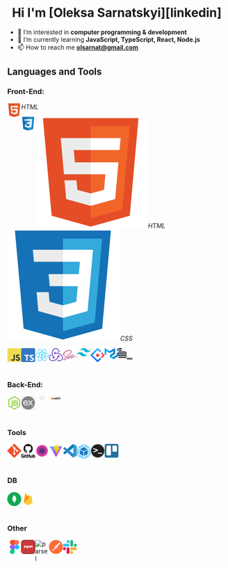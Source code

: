 <h1 align="center">Hi I'm [Oleksa Sarnatskyi][linkedin] </h1>
  
- 👀 I’m interested in **computer programming & development**
- 🌱 I’m currently learning **JavaScript, TypeScript, React, Node.js**
- 📫 How to reach me **olsarnat@gmail.com**

## Languages and Tools

### Front-End:
[<img align="left" alt="HTML" width="32px" src="https://github.com/SarnaKhmel/SarnaKhmel/blob/main/img/html5-original.svg" />][linkedin] *HTML*


[<img align="left" alt="CSS" width="32px" src="https://github.com/SarnaKhmel/SarnaKhmel/blob/main/img/css3-original.svg" />][linkedin]

![HTML](https://github.com/SarnaKhmel/SarnaKhmel/blob/main/img/html5-original.svg) *HTML* <br>
![CSS](https://github.com/SarnaKhmel/SarnaKhmel/blob/main/img/css3-original.svg) *CSS* <br>


[<img align="left" alt="JS" width="32px" src="https://github.com/SarnaKhmel/SarnaKhmel/blob/main/img/javascript-original.svg" />][linkedin]
[<img align="left" alt="TS" width="32px" src="https://github.com/SarnaKhmel/SarnaKhmel/blob/main/img/Typescript_logo_2020.svg" />][linkedin]

[<img align="left" alt="React" width="32px" src="https://github.com/SarnaKhmel/SarnaKhmel/blob/main/img/react-original.svg" />][linkedin]
[<img align="left" alt="Redux" width="32px" src="https://github.com/SarnaKhmel/SarnaKhmel/blob/main/img/redux.svg" />][linkedin]

[<img align="left" alt="SCSS" width="32px" src="https://github.com/SarnaKhmel/SarnaKhmel/blob/main/img/sass-original.svg" />][linkedin]
[<img align="left" alt="Tailwind" width="32px" src="https://github.com/SarnaKhmel/SarnaKhmel/blob/main/img/tailwind-css.png" />][linkedin]
[<img align="left" alt="ANTD" width="32px" src="https://github.com/SarnaKhmel/SarnaKhmel/blob/main/img/ant-design.png" />][linkedin]
[<img align="left" alt="MUI" width="32px" src="https://github.com/SarnaKhmel/SarnaKhmel/blob/main/img/material-ui-icon.png" />][linkedin]

[<img align="left" alt="BEM" width="32px" src="https://github.com/SarnaKhmel/SarnaKhmel/blob/main/img/bem-original.svg" />][linkedin]

<br/>
<br/>
<br/>

### Back-End:
[<img align="left" alt="NodeJS" width="32px" src="https://github.com/SarnaKhmel/SarnaKhmel/blob/main/img/nodejs-original.svg" />][linkedin]
[<img align="left" alt="express" width="32px" src="https://github.com/SarnaKhmel/SarnaKhmel/blob/main/img/express.png" />][linkedin]
[<img align="left" alt="bcrypt" width="32px" src="https://github.com/SarnaKhmel/SarnaKhmel/blob/main/img/bcrypt.svg" />][linkedin]
[<img align="left" alt="multer" width="32px" src="https://github.com/SarnaKhmel/SarnaKhmel/blob/main/img/multer.png" />][linkedin]

[<img align="left" alt="" width="32px" src="" />][linkedin]
[<img align="left" alt="" width="32px" src="" />][linkedin]
[<img align="left" alt="" width="32px" src="" />][linkedin]

<br/>
<br/>
<br/>

### Tools
[<img align="left" alt="Git" width="32px" src="https://github.com/SarnaKhmel/SarnaKhmel/blob/main/img/git-original.svg" />][linkedin]
[<img align="left" alt="git2" width="32px" src="https://github.com/SarnaKhmel/SarnaKhmel/blob/main/img/github-original-wordmark.svg" />][linkedin]
[<img align="left" alt="deta" width="32px" src="https://github.com/SarnaKhmel/SarnaKhmel/blob/main/img/deta.svg" />][linkedin]
[<img align="left" alt="vite" width="32px" src="https://github.com/SarnaKhmel/SarnaKhmel/blob/main/img/vite.svg" />][linkedin]
[<img align="left" alt="vscode" width="32px" src="https://github.com/SarnaKhmel/SarnaKhmel/blob/main/img/vscode-original.svg" />][linkedin]
[<img align="left" alt="webpack" width="32px" src="https://github.com/SarnaKhmel/SarnaKhmel/blob/main/img/webpack.svg" />][linkedin]
[<img align="left" alt="terminal" width="32px" src="https://github.com/SarnaKhmel/SarnaKhmel/blob/main/img/terminal.png" />][linkedin]
[<img align="left" alt="trello" width="32px" src="https://github.com/SarnaKhmel/SarnaKhmel/blob/main/img/trello-plain.svg" />][linkedin]



<br/>
<br/>
<br/>

### DB
[<img align="left" alt="" width="32px" src="" />][linkedin]
[<img align="left" alt="MongoDB" width="32px" src="https://github.com/SarnaKhmel/SarnaKhmel/blob/main/img/mongodb.svg" />][linkedin]
[<img align="left" alt="FireBase" width="32px" src="https://github.com/SarnaKhmel/SarnaKhmel/blob/main/img/firebase.svg" />][linkedin]
<br/>
<br/>
<br/>

### Other

[<img align="left" alt="figma" width="32px" src="https://github.com/SarnaKhmel/SarnaKhmel/blob/main/img/figma-original.svg" />][linkedin]
[<img align="left" alt="npm" width="32px" src="https://github.com/SarnaKhmel/SarnaKhmel/blob/main/img/npm.svg" />][linkedin]
[<img align="left" alt="parsel" width="32px" src="https://github.com/SarnaKhmel/SarnaKhmel/blob/main/img/parsel.avif" />][linkedin]
[<img align="left" alt="postman" width="32px" src="https://github.com/SarnaKhmel/SarnaKhmel/blob/main/img/postman.svg" />][linkedin]

[<img align="left" alt="slack" width="32px" src="https://github.com/SarnaKhmel/SarnaKhmel/blob/main/img/slack-original.svg" />][linkedin]


<br/>
<br/>
<br/>


[linkedin]: https://www.linkedin.com/in/oleksa-sarnatskyi-79a63112
[codewars]: https://www.codewars.com/users/SarnaKhmel

